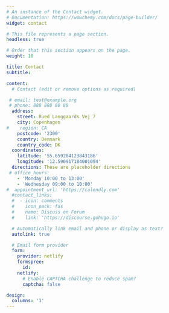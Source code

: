 ```yaml
---
# An instance of the Contact widget.
# Documentation: https://wowchemy.com/docs/page-builder/
widget: contact

# This file represents a page section.
headless: true

# Order that this section appears on the page.
weight: 10

title: Contact
subtitle:

content:
  # Contact (edit or remove options as required)

 # email: test@example.org
 # phone: 888 888 88 88
  address:
    street: Rued Langgaards Vej 7
    city: Copenhagen
#    region: CA
    postcode: '2300'
    country: Denmark
    country_code: DK
  coordinates:
    latitude: '55.659284123843186'
    longitude: '12.590917184001094'
  directions: These are placeholder directions
 # office_hours:
    - 'Monday 10:00 to 13:00'
    - 'Wednesday 09:00 to 10:00'
#  appointment_url: 'https://calendly.com'
  #contact_links:
  #  - icon: comments
  #    icon_pack: fas
  #    name: Discuss on Forum
  #    link: 'https://discourse.gohugo.io'

  # Automatically link email and phone or display as text?
  autolink: true

  # Email form provider
  form:
    provider: netlify
    formspree:
      id:
    netlify:
      # Enable CAPTCHA challenge to reduce spam?
      captcha: false

design:
  columns: '1'
---
```

